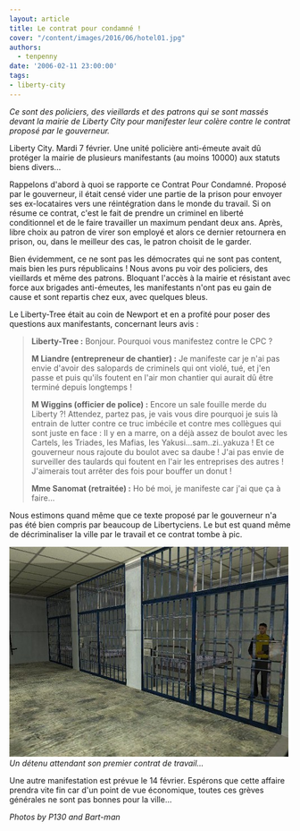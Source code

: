 ```yaml
---
layout: article
title: Le contrat pour condamné !
cover: "/content/images/2016/06/hotel01.jpg"
authors:
  - tenpenny
date: '2006-02-11 23:00:00'
tags:
- liberty-city
---
```


_Ce sont des policiers, des vieillards et des patrons qui se sont massés devant la mairie de Liberty City pour manifester leur colère contre le contrat proposé par le gouverneur._

Liberty City. Mardi 7 février. Une unité policière anti-émeute avait dû protéger la mairie de plusieurs manifestants (au moins 10000) aux statuts biens divers...

Rappelons d'abord à quoi se rapporte ce Contrat Pour Condamné. Proposé par le gouverneur, il était censé vider une partie de la prison pour envoyer ses ex-locataires vers une réintégration dans le monde du travail. Si on résume ce contrat, c'est le fait de prendre un criminel en liberté conditionnel et de le faire travailler un maximum pendant deux ans. Après, libre choix au patron de virer son employé et alors ce dernier retournera en prison, ou, dans le meilleur des cas, le patron choisit de le garder.

Bien évidemment, ce ne sont pas les démocrates qui ne sont pas content, mais bien les purs républicains ! Nous avons pu voir des policiers, des vieillards et même des patrons. Bloquant l'accès à la mairie et résistant avec force aux brigades anti-émeutes, les manifestants n'ont pas eu gain de cause et sont repartis chez eux, avec quelques bleus.

Le Liberty-Tree était au coin de Newport et en a profité pour poser des questions aux manifestants, concernant leurs avis :

> **Liberty-Tree :** Bonjour. Pourquoi vous manifestez contre le CPC ?
> 
> **M Liandre (entrepreneur de chantier) :** Je manifeste car je n'ai pas envie d'avoir des salopards de criminels qui ont violé, tué, et j'en passe et puis qu'ils foutent en l'air mon chantier qui aurait dû être terminé depuis longtemps !
> 
> **M Wiggins (officier de police) :** Encore un sale fouille merde du Liberty ?! Attendez, partez pas, je vais vous dire pourquoi je suis là entrain de lutter contre ce truc imbécile et contre mes collègues qui sont juste en face : Il y en a marre, on a déjà assez de boulot avec les Cartels, les Triades, les Mafias, les Yakusi...sam..zi..yakuza ! Et ce gouverneur nous rajoute du boulot avec sa daube ! J'ai pas envie de surveiller des taulards qui foutent en l'air les entreprises des autres ! J'aimerais tout arrêter des fois pour bouffer un donut !
> 
> **Mme Sanomat (retraitée) :** Ho bé moi, je manifeste car j'ai que ça à faire...

Nous estimons quand même que ce texte proposé par le gouverneur n'a pas été bien compris par beaucoup de Libertyciens. Le but est quand même de décriminaliser la ville par le travail et ce contrat tombe à pic.

![Un détenu attendant son premier contrat de travail...](/content/images/2005/01/cellules1.jpg)
_Un détenu attendant son premier contrat de travail..._

Une autre manifestation est prévue le 14 février. Espérons que cette affaire prendra vite fin car d'un point de vue économique, toutes ces grèves générales ne sont pas bonnes pour la ville...

_Photos by P130 and Bart-man_